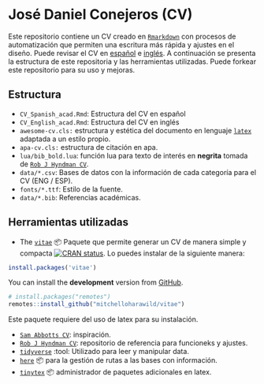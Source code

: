 # José Daniel Conejeros (CV)

Este repositorio contiene un CV creado en [`Rmarkdown`](https://rmarkdown.rstudio.com) con procesos de automatización que permiten una escritura más rápida y ajustes en el diseño. Puede revisar el CV en [español](https://github.com/JDConejeros/CV/blob/master/CV_Spanish_acad.pdf) e [inglés](https://github.com/JDConejeros/CV/blob/master/CV_English_acad.pdf). A continuación se presenta la estructura de este repositoria y las herramientas utilizadas. Puede forkear este repositorio para su uso y mejoras.  

## Estructura

- `CV_Spanish_acad.Rmd`: Estructura del CV en español
- `CV_English_acad.Rmd`: Estructura del CV en inglés 
- `awesome-cv.cls:` estructura y estética del documento en lenguaje [`latex`](https://es.overleaf.com/project) adaptada a un estilo propio.
- `apa-cv.cls:` estructura de citación en apa.
- `lua/bib_bold.lua`: función lua para texto de interés en **negrita** tomada de [`Rob J Hyndman CV`](https://github.com/robjhyndman/CV).
- `data/*.csv`: Bases de datos con la información de cada categoría para el CV (ENG / ESP).
- `fonts/*.ttf`: Estilo de la fuente.
- `data/*.bib`: Referencias académicas.

## Herramientas utilizadas

- The [`vitae`](https://pkg.mitchelloharawild.com/vitae/) :package: Paquete que permite generar un CV de manera simple y compacta [![CRAN
status](https://www.r-pkg.org/badges/version/vitae)](https://cran.r-project.org/package=vitae). Lo puedes instalar de la siguiente manera: 

``` r
install.packages('vitae')
```

You can install the **development** version from
[GitHub](https://github.com/mitchelloharawild/vitae).

``` r
# install.packages("remotes")
remotes::install_github("mitchelloharawild/vitae")
```
Este paquete requiere del uso de latex para su instalación.

- [`Sam Abbotts CV`](https://github.com/seabbs/cv): inspiración.
- [`Rob J Hyndman CV`](https://github.com/robjhyndman/CV): repositorio de referencia para funcioneks y ajustes.
- [`tidyverse`](https://www.tidyverse.org) :tool: Utilizado para leer y manipular data. 
- [`here`](https://here.r-lib.org) :package: para la gestión de rutas a las bases con información.
- [`tinytex`](https://github.com/yihui/tinytex) :package: administrador de paquetes adicionales en latex.